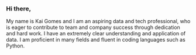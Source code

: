 ### Hi there,
My name is Kai Gomes and I am an aspiring data and tech professional, who is eager to contribute to team and company success through dedication and hard work.
I have an extremely clear understanding and application of data.
I am proficient in many fields and fluent in coding languages such as Python.
